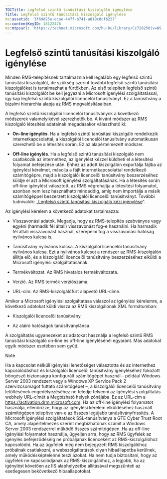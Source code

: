```yaml
---
TOCTitle: Legfelső szintű tanúsítási kiszolgáló igénylése
Title: Legfelső szintű tanúsítási kiszolgáló igénylése
ms:assetid: '3f69d25e-ecae-447f-b741-a819c8cf6227'
ms:contentKeyID: 18122476
ms:mtpsurl: 'https://technet.microsoft.com/hu-hu/library/Cc720250(v=WS.10)'
---
```


Legfelső szintű tanúsítási kiszolgáló igénylése
===============================================

Minden RMS-telepítésnek tartalmaznia kell legalább egy legfelső szintű tanúsítási kiszolgálót, de szükség szerint további legfelső szintű tanúsítási kiszolgálókat is tartalmazhat a fürtökben. Az első telepített legfelső szintű tanúsítási kiszolgálót be kell jegyezni a Microsoft igénylési szolgáltatással, így kap legfelső szintű kiszolgálói licencelői tanúsítványt. Ez a tanúsítvány a bizalmi hierarchia alapja az RMS megvalósításaiban.

A legfelső szintű kiszolgálói licencelői tanúsítványok a következő módszerek valamelyikével szerezhetők be. A kívánt módszer az RMS kiszolgáló létesítési adatainak megadásakor választható ki:

-   **On-line igénylés**. Ha a legfelső szintű tanúsítási kiszolgáló rendelkezik internetkapcsolattal, a kiszolgálói licencelői tanúsítvány automatikusan szerezhető be a létesítés során. Ez az alapértelmezett módszer.

-   **Off-line igénylés**. Ha a legfelső szintű tanúsítási kiszolgáló nem csatlakozik az internethez, az igénylést kézzel küldheti el a létesítési folyamat befejezése után. Ehhez az adott kiszolgálón exportálja fájlba az igénylési kérelmet, másolja a fájlt internetkapcsolattal rendelkező számítógépre, majd a kiszolgálói licencelői tanúsítvány beszerzéséhez küldje el azt a Microsoft igénylési szolgáltatásának. Ha a létesítés során off-line igénylést választott, az RMS végrehajtja a létesítési folyamatot, azonban nem lesz használható mindaddig, amíg nem importálja a másik számítógéppel beszerzett kiszolgálói licencelői tanúsítványt. További tudnivalók: „[Legfelső szintű tanúsítási kiszolgáló kézi igénylése](https://technet.microsoft.com/aecdebb5-b28b-4b58-937a-392bb6ce9643)”.

Az igénylési kérelem a következő adatokat tartalmazza:

-   Visszavonási adatok. Megadja, hogy az RMS-telepítés szabványos vagy egyéni (harmadik fél általi) visszavonást fog-e használni. Ha harmadik fél általi visszavonást használ, szerepelni fog a visszavonási hatóság nyilvános kulcsa is.

-   Tanúsítvány nyilvános kulcsa. A kiszolgálói licencelői tanúsítvány nyilvános kulcsa. Ezt a nyilvános kulcsot a rendszer az RMS-kiszolgálón állítja elő, és a kiszolgálói licencelői tanúsítvány beszerzéséhez elküldi a Microsoft igénylési szolgáltatásának.

-   Termékváltozat. Az RMS hivatalos termékváltozata.

-   Verzió. Az RMS termék verziószáma.

-   URL-cím. Az RMS-kiszolgálófürt alapvető URL-címe.

Amikor a Microsoft igénylési szolgáltatása válaszol az igénylési kérelemre, a következő adatokat küldi vissza az RMS kiszolgálónak XML formátumban:

-   Kiszolgálói licencelői tanúsítvány.

-   Az aláíró hatóságok tanúsítványlánca.

A szolgáltatás ugyanezeket az adatokat használja a legfelső szintű RMS tanúsítási kiszolgáló on-line és off-line igénylésénél egyaránt. Más adatokat egyik módszer esetében sem gyűjt.

> [!NOTE]  
> Ha a kapcsolat nélküli igénylési lehetőséget választotta és az internethez kapcsolódáshoz és kiszolgálói licencelői tanúsítvány igényléséhez fokozott böngésző biztonságra konfigurált számítógépet használ – például Windows Server 2003 rendszert vagy a Windows XP Service Pack 2 szervizcsomagot futtató számítógépet –, a kiszolgálói licencelői tanúsítvány letöltésének engedélyezéséhez ne feledje felvenni az Igénylési szolgáltatás webhely URL-címét a Megbízható helyek zónájába. Ez az URL-cím a https://activation.drm.microsoft.com. Ha az off-line igénylési folyamatot használja, ellenőrizze, hogy az igénylési kérelem elküldéséhez használt számítógépen telepítve van-e az összes legújabb tanúsítványfrissítés. A Microsoft igénylési szolgáltatások SSL-tanúsítványa a GTE Cyber Trust Root CA, amely alapértelmezés szerint megbízhatónak számít a Windows Server 2003 rendszerrel működő összes számítógépen. Ha az off-line igénylési folyamatot használja, ügyeljen arra, hogy az RMS ügyfelek az igénylés befejeződéséig ne próbáljanak licencekért az RMS-kiszolgálóhoz kapcsolódni. Ha az ügyfelek még nem bejegyzett RMS kiszolgálóhoz próbálnak csatlakozni, a webszolgáltatások olyan hibaállapotba kerülnek, amely működésképtelenné teszi azokat. Ha nem tudja biztosítani, hogy az ügyfelek ne kapcsolódjanak az RMS-kiszolgálóhoz, a legjobb, ha az igénylést követően az IIS alaphelyzetbe állításával megszünteti az esetlegesen bekövetkező hibaállapotokat.